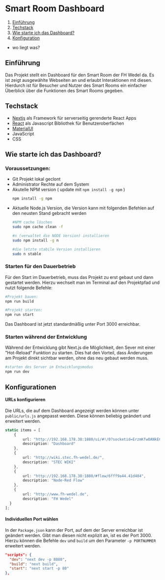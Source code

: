 # Smart Room Dashboard

1. [Einführung](#introduction)
2. [Techstack](#techstack)
3. [Wie starte ich das Dashboard?](#start)
4. [Konfiguration](#Konfigurationen)

 - wo liegt was?
 
## Einführung <a name="introduction"></a> 
Das Projekt stellt ein Dashboard für den Smart Room der FH Wedel da. Es ist zeigt ausgewählte Webseiten an und erlaubt Interaktionen mit diesen. Hierdurch ist für Besucher und Nutzer des Smart Rooms ein einfacher Überblick über die Funktionen des Smart Rooms gegeben. 

## Techstack <a name="techstack"></a>

- [Nextjs](https://nextjs.org/docs/getting-started) als Framework für serverseitig gerenderte React Apps
- [React](https://reactjs.org/) als Javascript Bibliothek für Benutzeroberfächen
- [MaterialUI](https://material-ui.com/)
- JavaScript
- CSS


## Wie starte ich das Dashboard?<a name="techstack"></a>

### Voraussetzungen:

 - Git Projekt lokal geclont 
 - Administrator Rechte auf dem System
 - Akutelle NPM version ( update mit `npm install -g npm` )
	 ```Bash
	 npm install -g npm
	 ```
 - Aktuelle Node.js Version, die Version kann mit folgenden Befehlen auf den neusten Stand gebracht werden
	 ```Bash
	 #NPM cache löschen
	 sudo npm cache clean -f
	 
	 #n (verwaltet die NODE Version) installieren
	 sudo npm install -g n
	 
	 #die letzte stabile Version installieren
	 sudo n stable
	 ```
	 
### Starten für den Dauerbetrieb

Für den Start im Dauerbetrieb, muss das Projekt zu erst gebaut und dann gestartet werden. Hierzu wechselt man im Terminal auf den Projektpfad und nutzt folgende 
Befehle:

```Bash
#Projekt bauen:
npm run build

#Projekt starten:
npm run start 
```

Das Dashboard ist jetzt standardmäßig unter Port 3000 erreichbar. 


### Starten während der Entwicklung

Während der Entwicklung gibt Next.js die Möglichkeit, den Sever mit einer "Hot-Reload" Funktion zu starten. Dies hat den Vorteil, dass Änderungen am Projekt direkt sichtbar werden, ohne das neu gebaut werden muss.

```bash
#starten des Server im Entwicklungsmodus
npm run dev
```

## Konfigurationen <a name="configuration"></a> 

#### URLs konfigurieren
Die URLs, die auf dem Dashboard angezeigt werden können unter `public/urls.js` angepasst werden. Diese können beliebig geändert und erweitert werden. 

```Typescript
static items = [  
    {
	    url: "http://192.168.178.38:1880/ui/#!/0?socketid=ErzmKfwOANkECKcHAAAF",
	    description: "Dashboard"  
	},  
	{
		url: "http://wiki.stec.fh-wedel.de/",
		description: "STEC WIKI"  
	},  
	{
		url: "http://192.168.178.38:1880/#flow/6fff9a44.41d484",
		description: "Node-Red Flow"  
	},  
	{
		url: "http://www.fh-wedel.de",
		description: "FH Wedel"  
  }  
];
```


#### Individuellen Port wählen

In der `Package.json` kann der Port, auf dem der Server erreichbar ist geändert werden. Gibt man diesen nicht explizit an, ist es der Port 3000.  Hierzu können die Befehle `dev` und `build` um den Parameter `-p PORTNUMMER` erweitert werden.

```Json
"scripts": {  
  "dev": "next dev -p 8080",  
  "build": "next build",  
  "start": "next start -p 80"  
},
```